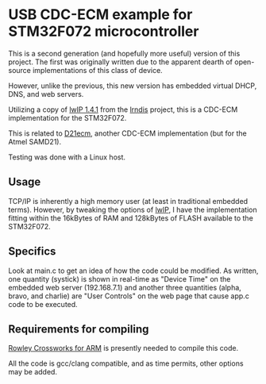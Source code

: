 USB CDC-ECM example for STM32F072 microcontroller
=================================================

This is a second generation (and hopefully more useful) version of this project.  The first was originally written due to the apparent dearth of open-source implementations of this class of device.

However, unlike the previous, this new version has embedded virtual DHCP, DNS, and web servers.

Utilizing a copy of [lwIP 1.4.1](https://savannah.nongnu.org/projects/lwip/) from the [lrndis](https://github.com/fetisov/lrndis) project, this is a CDC-ECM implementation for the STM32F072.

This is related to [D21ecm](https://github.com/majbthrd/D21ecm/), another CDC-ECM implementation (but for the Atmel SAMD21).

Testing was done with a Linux host.

## Usage

TCP/IP is inherently a high memory user (at least in traditional embedded terms).  However, by tweaking the options of [lwIP](https://savannah.nongnu.org/projects/lwip/), I have the implementation fitting within the 16kBytes of RAM and 128kBytes of FLASH available to the STM32F072.

## Specifics

Look at main.c to get an idea of how the code could be modified.  As written, one quantity (systick) is shown in real-time as "Device Time" on the embedded web server (192.168.7.1) and another three quantities (alpha, bravo, and charlie) are "User Controls" on the web page that cause app.c code to be executed.

## Requirements for compiling

[Rowley Crossworks for ARM](http://www.rowley.co.uk/arm/) is presently needed to compile this code.

All the code is gcc/clang compatible, and as time permits, other options may be added.
